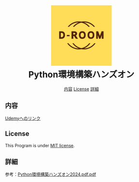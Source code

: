 <h1 align="center">
  <br>
  <img src="img/01_logo/LOGO_D-ROOM.jpg" alt="D-ROOM_LOGO" width="200">
  <br>
  Python環境構築ハンズオン
  <br>
</h1>

<p align="center">
  <a href="#内容">内容</a>
  <a href="#License">License</a>
  <a href="#詳細">詳細</a>
</p>



## 内容
[Udemyへのリンク](https://www.udemy.com/user/toyotazi-dong-che-zhu-shi-hui-she-d-room/)

## License
This Program is under [MIT license](https://en.wikipedia.org/wiki/MIT_License).

## 詳細
参考：[Python環境構築ハンズオン2024.pdf.pdf](./Python環境構築ハンズオン2024.pdf.pdf)
